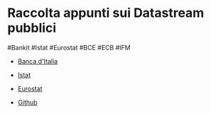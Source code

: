 # Raccolta appunti sui Datastream pubblici

#Bankit #Istat #Eurostat #BCE #ECB #IFM 

- [Banca d'Italia](./Bankit/Bankit.md)

- [Istat](./Istat/Istat.md)

- [Eurostat](./Eurostat/index.md)

- [Github](https://github.com/paolovolterra/test)

